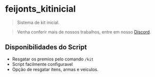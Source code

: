 # feijonts_kitinicial

> Sistema de kit inicial.

> Venha conferir mais de nossos trabalhos, entre em nosso [Discord](https://discord.gg/RFQK6yW8cF).

## Disponibilidades do Script

- Resgatar os premios pelo comando `/kit`
- Script facilmente configuravel
- Opção de resgatar itens, armas e veículos.
